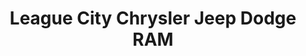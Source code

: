 ---
title: "League City Chrysler Jeep Dodge RAM"
url: /league-city/league-city-chrysler-jeep-dodge-ram/
shop: car
---